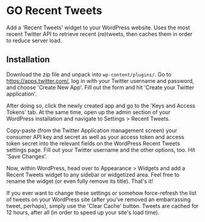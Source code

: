 # GO Recent Tweets
Add a 'Recent Tweets' widget to your WordPress website. Uses the most recent Twitter API to retrieve recent (re)tweets, then caches them in order to reduce server load.

## Installation
Download the zip file and unpack into `wp-content/plugins/`. Go to https://apps.twitter.com/, log in with your Twitter username and password, and choose 'Create New App'. Fill out the form and hit 'Create your Twitter application'.

After doing so, click the newly created app and go to the 'Keys and Access Tokens' tab. At the same time, open up the admin section of your WordPress installation and navigate to Settings > Recent Tweets.

Copy-paste (from the Twitter Application management screen) your consumer API key and secret as well as your access token and access token secret into the relevant fields on the WordPress Recent Tweets settings page. Fill out your Twitter username and the other options, too. Hit 'Save Changes'.

Now, within WordPress, head over to Appearance > Widgets and add a Recent Tweets widget to any sidebar or widgetized area. Feel free to rename the widget (or even fully remove its title). That's it!

If you ever want to change these settings or somehow force-refresh the list of tweets on your WordPress site (after you've removed an embarrassing tweet, perhaps), simply use the 'Clear Cache' button. Tweets are cached for 12 hours, after all (in order to speed up your site's load time).

